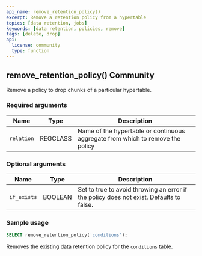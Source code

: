 ```yaml
---
api_name: remove_retention_policy()
excerpt: Remove a retention policy from a hypertable
topics: [data retention, jobs]
keywords: [data retention, policies, remove]
tags: [delete, drop]
api:
  license: community
  type: function
---
```


## remove_retention_policy() <tag type="community">Community</tag>

Remove a policy to drop chunks of a particular hypertable.

### Required arguments

|Name|Type|Description|
|---|---|---|
| `relation` | REGCLASS | Name of the hypertable or continuous aggregate from which to remove the policy |

### Optional arguments

|Name|Type|Description|
|---|---|---|
| `if_exists` | BOOLEAN |  Set to true to avoid throwing an error if the policy does not exist. Defaults to false.|

### Sample usage

```sql
SELECT remove_retention_policy('conditions');
```

Removes the existing data retention policy for the `conditions` table.

